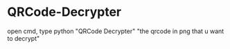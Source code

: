 # QRCode-Decrypter
open cmd, type python "QRCode Decrypter" "the qrcode in png that u want to decrypt"
